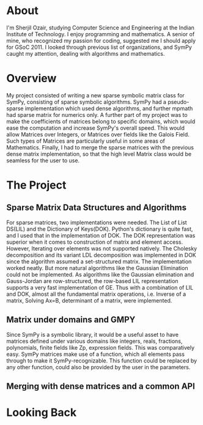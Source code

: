 About
=====
I'm Sherjil Ozair, studying Computer Science and Engineering at the Indian Institute of Technology. I enjoy programming and mathematics. A senior of mine, who recognized my passion for coding, suggested me I should apply for GSoC 2011. I looked through previous list of organizations, and SymPy caught my attention, dealing with algorithms and mathematics.

Overview
========
My project consisted of writing a new sparse symbolic matrix class for SymPy, consisting of sparse symbolic algorithms. SymPy had a pseudo-sparse implementation which used dense algorithms, and further mpmath had sparse matrix for numerics only.
A further part of my project was to make the coefficients of matrices belong to specific domains, which would ease the computation and increase SymPy's overall speed. This would allow Matrices over Integers, or Matrices over fields like the Galois Field. Such types of Matrices are particularly useful in some areas of Mathematics.
Finally, I had to merge the sparse matrices with the previous dense matrix implementation, so that the high level Matrix class would be seamless for the user to use.

The Project
==========

Sparse Matrix Data Structures and Algorithms
---
For sparse matrices, two implementations were needed. The List of List DS(LIL) and the Dictionary of Keys(DOK). Python's dictionary is quite fast, and I used that in the implementation of DOK. The DOK representation was superior when it comes to construction of matrix and element access. However, Iterating over elements was not supported natively. The Cholesky decomposition and its variant LDL decomposition was implemented in DOK since the algorithm assumed a set-structured matrix. The implementation worked neatly. But more natural algorithms like the Gaussian Elimination could not be implemented. As algorithms like the Gaussian elimination and Gauss-Jordan are row-structured, the row-based LIL representation supports a very fast implementation of GE. Thus with a combination of LIL and DOK, almost all the fundamental matrix operations, i.e. Inverse of a matrix, Solving Ax=B, determinant of a matrix, were implemented.

Matrix under domains and GMPY
----
Since SymPy is a symbolic library, it would be a useful asset to have matrices defined under various domains like integers, reals, fractions, polynomials, finite fields like Zp, expression fields. This was comparatively easy. SymPy matrices make use of a function, which all elements pass through to make it SymPy-recognizable. This function could be replaced by any other function, could also be provided by the user in the parameters.

Merging with dense matrices and a common API
------------------------------------------


Looking Back
==============================
